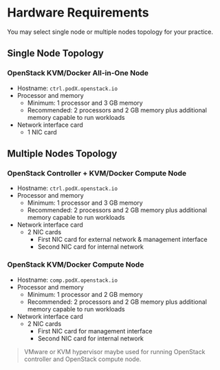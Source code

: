 # Hardware Requirements

You may select single node or multiple nodes topology for your practice.

## Single Node Topology
### OpenStack KVM/Docker All-in-One Node
* Hostname: `ctrl.podX.openstack.io`
* Processor and memory
  * Minimum: 1 processor and 3 GB memory
  * Recommended: 2 processors and 2 GB memory plus additional memory capable to run workloads
* Network interface card
  * 1 NIC card

## Multiple Nodes Topology
### OpenStack Controller + KVM/Docker Compute Node
* Hostname: `ctrl.podX.openstack.io`
* Processor and memory
  * Minimum: 1 processor and 3 GB memory
  * Recommended: 2 processors and 2 GB memory plus additional memory capable to run workloads
* Network interface card
  * 2 NIC cards
    * First NIC card for external network & management interface
    * Second NIC card for internal network

### OpenStack KVM/Docker Compute Node
* Hostname: `comp.podX.openstack.io`
* Processor and memory
  * Minimum: 1 processor and 2 GB memory
  * Recommended: 2 processors and 2 GB memory plus additional memory capable to run workloads
* Network interface card
  * 2 NIC cards
    * First NIC card for management interface
    * Second NIC card for internal network

> VMware or KVM hypervisor maybe used for running OpenStack controller and OpenStack compute node.
